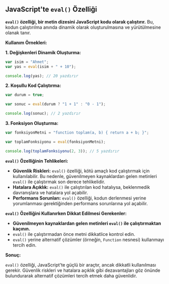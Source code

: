 ## JavaScript'te `eval()` Özelliği

**`eval()` özelliği, bir metin dizesini JavaScript kodu olarak çalıştırır.** Bu, kodun çalıştırılma anında dinamik olarak oluşturulmasına ve yürütülmesine olanak tanır.

**Kullanım Örnekleri:**

**1. Değişkenleri Dinamik Oluşturma:**

```javascript
var isim = "Ahmet";
var yas = eval(isim + " + 10");

console.log(yas); // 20 yazdırır
```

**2. Koşullu Kod Çalıştırma:**

```javascript
var durum = true;

var sonuc = eval(durum ? "1 + 1" : "0 - 1");

console.log(sonuc); // 2 yazdırır
```

**3. Fonksiyon Oluşturma:**

```javascript
var fonksiyonMetni = "function toplam(a, b) { return a + b; }";

var toplamFonksiyonu = eval(fonksiyonMetni);

console.log(toplamFonksiyonu(2, 3)); // 5 yazdırır
```

**`eval()` Özelliğinin Tehlikeleri:**

* **Güvenlik Riskleri:** `eval()` özelliği, kötü amaçlı kod çalıştırmak için kullanılabilir. Bu nedenle, güvenilmeyen kaynaklardan gelen metinleri `eval()` ile çalıştırmak son derece tehlikelidir.
* **Hatalara Açıklık:** `eval()` ile çalıştırılan kod hatalıysa, beklenmedik davranışlara ve hatalara yol açabilir.
* **Performans Sorunları:** `eval()` özelliği, kodun derlenmesi yerine yorumlanması gerektiğinden performans sorunlarına yol açabilir.

**`eval()` Özelliğini Kullanırken Dikkat Edilmesi Gerekenler:**

* **Güvenilmeyen kaynaklardan gelen metinleri `eval()` ile çalıştırmaktan kaçının.**
* `eval()` ile çalıştırmadan önce metni dikkatlice kontrol edin.
* `eval()` yerine alternatif çözümler (örneğin, `Function` nesnesi) kullanmayı tercih edin.

**Sonuç:**

`eval()` özelliği, JavaScript'te güçlü bir araçtır, ancak dikkatli kullanılması gerekir. Güvenlik riskleri ve hatalara açıklık gibi dezavantajları göz önünde bulundurarak alternatif çözümleri tercih etmek daha güvenlidir.
